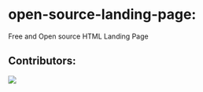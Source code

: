 # open-source-landing-page:
Free and Open source HTML Landing Page

## Contributors:
<a href="https://github.com/jyarali/open-source-landing-page/graphs/contributors">
  <img src="https://contributors-img.firebaseapp.com/image?repo=jyarali/open-source-landing-page" />
</a>
